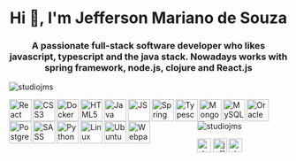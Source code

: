 <h1 align="center">Hi 👋, I'm Jefferson Mariano de Souza</h1>
<h3 align="center">A passionate full-stack software developer who likes javascript, typescript and the java stack. Nowadays works with spring framework, node.js, clojure and React.js</h3>

<p align="left"> <img src="https://komarev.com/ghpvc/?username=studiojms" alt="studiojms" /> </p>

  <img align="left" src="https://simpleicons.org/icons/react.svg" alt="React" height="40px" />
  <img align="left" src="https://simpleicons.org/icons/css3.svg" alt="CSS3" height="40px" />
  <img align="left" src="https://simpleicons.org/icons/docker.svg" alt="Docker" height="40px" />
  <img align="left" src="https://simpleicons.org/icons/html5.svg" alt="HTML5" height="40px" />
  <img align="left" src="https://simpleicons.org/icons/java.svg" alt="Java" height="40px" />
  <img align="left" src="https://simpleicons.org/icons/javascript.svg" alt="JS" height="40px" />
  <img align="left" src="https://simpleicons.org/icons/spring.svg" alt="Spring" height="40px" />
  <img align="left" src="https://simpleicons.org/icons/typescript.svg" alt="Typescript" height="40px" />
  <img align="left" src="https://simpleicons.org/icons/mongodb.svg" alt="MongoDB" height="40px" />
  <img align="left" src="https://simpleicons.org/icons/mysql.svg" alt="MySQL" height="40px" />
  <img align="left" src="https://simpleicons.org/icons/oracle.svg" alt="Oracle" height="40px" />
  <img align="left" src="https://simpleicons.org/icons/postgresql.svg" alt="PostgreSQL" height="40px" />
  <img align="left" src="https://simpleicons.org/icons/sass.svg" alt="SASS" height="40px" />
  <img align="left" src="https://simpleicons.org/icons/python.svg" alt="Python" height="40px" />
  <img align="left" src="https://simpleicons.org/icons/linux.svg" alt="Linux" height="40px" />
  <img align="left" src="https://simpleicons.org/icons/ubuntu.svg" alt="Ubuntu" height="40px" />
  <img align="left" src="https://simpleicons.org/icons/webpack.svg" alt="Webpack" height="40px" />
<p align="center"> 
  <img src="https://github-readme-stats.vercel.app/api?username=studiojms&show_icons=true" alt="studiojms" /> 
</p>

<p align="center">
<a href="https://codepen.io/studiojms" target="blank"><img align="center" src="https://cdn.jsdelivr.net/npm/simple-icons@3.0.1/icons/codepen.svg" alt="studiojms" height="25" width="25" /></a>
<a href="https://linkedin.com/in/jefferson-mariano-de-souza" target="blank"><img align="center" src="https://cdn.jsdelivr.net/npm/simple-icons@3.0.1/icons/linkedin.svg" alt="jefferson-mariano-de-souza" height="25" width="25" /></a>
<a href="https://www.behance.net/studiojms" target="blank"><img align="center" src="https://cdn.jsdelivr.net/npm/simple-icons@3.0.1/icons/behance.svg" alt="studiojms" height="25" width="25" /></a>
</p>
